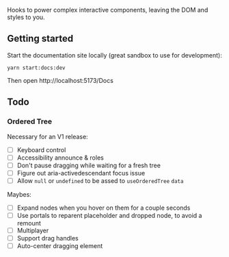Hooks to power complex interactive components, leaving the DOM and styles to you.

## Getting started

Start the documentation site locally (great sandbox to use for development):

```
yarn start:docs:dev
```

Then open http://localhost:5173/Docs

## Todo

### Ordered Tree

Necessary for an V1 release:

- [ ] Keyboard control
- [ ] Accessibility announce & roles
- [ ] Don't pause dragging while waiting for a fresh tree
- [ ] Figure out aria-activedescendant focus issue
- [ ] Allow `null` or `undefined` to be assed to `useOrderedTree` `data`

Maybes:

- [ ] Expand nodes when you hover on them for a couple seconds
- [ ] Use portals to reparent placeholder and dropped node, to avoid a remount
- [ ] Multiplayer
- [ ] Support drag handles
- [ ] Auto-center dragging element
